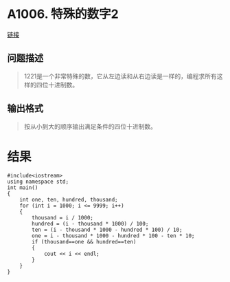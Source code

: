 # A1006. 特殊的数字2
[链接](http://www.tsinsen.com/A1006)
## 问题描述
>1221是一个非常特殊的数，它从左边读和从右边读是一样的，编程求所有这样的四位十进制数。

## 输出格式
>按从小到大的顺序输出满足条件的四位十进制数。

# 结果
    #include<iostream>
    using namespace std;
    int main()
    {
    	int one, ten, hundred, thousand;
    	for (int i = 1000; i <= 9999; i++)
    	{
    		thousand = i / 1000;
    		hundred = (i - thousand * 1000) / 100;
    		ten = (i - thousand * 1000 - hundred * 100) / 10;
    		one = i - thousand * 1000 - hundred * 100 - ten * 10;
    		if (thousand==one && hundred==ten)
    		{
    			cout << i << endl;
    		}
    	}
    }